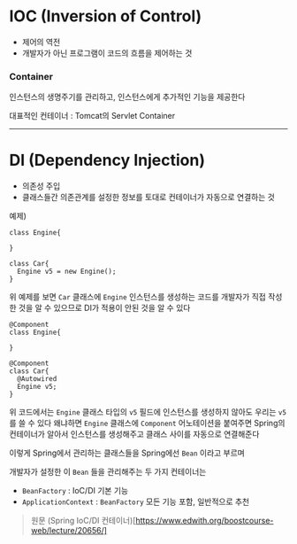 IOC (Inversion of Control)
===========

- 제어의 역전
- 개발자가 아닌 프로그램이 코드의 흐름을 제어하는 것

### Container
인스턴스의 생명주기를 관리하고, 인스턴스에게 추가적인 기능을 제공한다

대표적인 컨테이너 : Tomcat의 Servlet Container

--------------------

DI (Dependency Injection)
===========
- 의존성 주입
- 클래스들간 의존관계를 설정한 정보를 토대로 컨테이너가 자동으로 연결하는 것


예제)
```
class Engine{

}

class Car{
  Engine v5 = new Engine();
}
```

위 예제를 보면 <code>Car</code> 클래스에 <code>Engine</code> 인스턴스를 생성하는 코드를 개발자가 직접 작성한 것을 알 수 있으므로
DI가 적용이 안된 것을 알 수 있다

```
@Component
class Engine{

}

@Component
class Car{
  @Autowired
  Engine v5;
}
```

위 코드에서는 <code>Engine</code> 클래스 타입의 <code>v5</code> 필드에 인스턴스를 생성하지 않아도 우리는 <code>v5</code>를 쓸 수 있다
왜냐하면 <code>Engine</code> 클래스에 <code>Component</code> 어노테이션을 붙여주면 Spring의 컨테이너가 알아서 인스턴스를 생성해주고 클래스 사이를 자동으로 연결해준다


이렇게 Spring에서 관리하는 클래스들을 Spring에선 <code>Bean</code> 이라고 부르며

개발자가 설정한 이 <code>Bean</code> 들을 관리해주는 두 가지 컨테이너는

- <code>BeanFactory</code> : IoC/DI 기본 기능
- <code>ApplicationContext</code> : <code>BeanFactory</code> 모든 기능 포함, 일반적으로 추천

> 원문
(Spring IoC/DI 컨테이너)[https://www.edwith.org/boostcourse-web/lecture/20656/]
